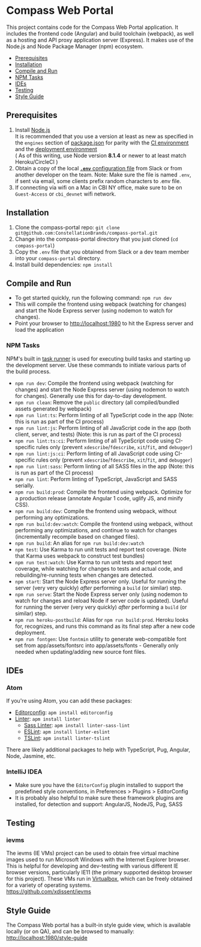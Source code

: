# Compass Web Portal
This project contains code for the Compass Web Portal application. It includes the frontend code (Angular) and build toolchain (webpack), as well as a hosting and API proxy application server (Express). It makes use of the Node.js and Node Package Manager (npm) ecosystem.  
- [Prerequisites](#prerequisites)
- [Installation](#installation)
- [Compile and Run](#compile-and-run)
- [NPM Tasks](#npm-tasks)
- [IDEs](#ides)
- [Testing](#testing)
- [Style Guide](#style-guide)

## Prerequisites
1. Install [Node.js](https://docs.npmjs.com/getting-started/installing-node)  
It is recommended that you use a version at least as new as specified in the `engines` section of [package.json](package.json) for parity with the [CI environment](https://circleci.com/gh/ConstellationBrands/compass-portal) and the [deployment environment](https://dashboard.heroku.com/pipelines/30ba816e-b652-4ca7-aed5-4a95a884d086)  
( As of this writing, use Node version **8.1.4** or newer to at least match Heroku/CircleCI )  
2. Obtain a copy of the local [**`.env`** configuration file](https://github.com/ConstellationBrands/compass-portal/wiki/Environment-Variable-Configuration#local-environment-variables) from Slack or from another developer on the team. Note: Make sure the file is named `.env`, if sent via email, some clients prefix random characters to .env file.
3. If connecting via wifi on a Mac in CBI NY office, make sure to be on `Guest-Access` or `cbi_devnet` wifi network.

## Installation
1. Clone the compass-portal repo: `git clone git@github.com:ConstellationBrands/compass-portal.git`
2. Change into the compass-portal directory that you just cloned (`cd compass-portal`)
3. Copy the `.env` file that you obtained from Slack or a dev team member into your `compass-portal` directory.
4. Install build dependencies: `npm install`

## Compile and Run
- To get started quickly, run the following command: `npm run dev`
- This will compile the frontend using webpack (watching for changes) and start the Node Express server (using nodemon to watch for changes).  
- Point your browser to [http://localhost:1980](http://localhost:1980) to hit the Express server and load the application 

### NPM Tasks
NPM's built in [task runner](https://docs.npmjs.com/cli/run-script) is used for executing build tasks and starting up the development server. Use these commands to initiate various parts of the build process.

- `npm run dev`: Compile the frontend using webpack (watching for changes) and start the Node Express server (using nodemon to watch for changes). Generally use this for day-to-day development.  
- `npm run clean`: Remove the `public` directory (all compiled/bundled assets generated by webpack)
- `npm run lint:ts`: Perform linting of all TypeScript code in the app (Note: this is run as part of the CI process)
- `npm run lint:js`: Perform linting of all JavaScript code in the app (both client, server, and tests) (Note: this is run as part of the CI process)
- `npm run lint:ts:ci`: Perform linting of all TypeScript code using CI-specific rules only (prevent `xdescribe`/`fdescribe`, `xit`/`fit`, and `debugger`)
- `npm run lint:js:ci`: Perform linting of all JavaScript code using CI-specific rules only (prevent `xdescribe`/`fdescribe`, `xit`/`fit`, and `debugger`)
- `npm run lint:sass`: Perform linting of all SASS files in the app (Note: this is run as part of the CI process)
- `npm run lint`: Perform linting of TypeScript, JavaScript and SASS serially.
- `npm run build:prod`: Compile the frontend using webpack. Optimize for a production release (annotate Angular 1 code, uglify JS, and minify CSS).
- `npm run build:dev`: Compile the frontend using webpack, without performing any optimizations.
- `npm run build:dev:watch`: Compile the frontend using webpack, without performing any optimizations, and continue to watch for changes (incrementally recompile based on changed files).
- `npm run build`: An alias for `npm run build:dev:watch`
- `npm test`: Use Karma to run unit tests and report test coverage. (Note that Karma uses webpack to construct test bundles)
- `npm run test:watch`: Use Karma to run unit tests and report test coverage, while watching for changes to tests and actual code, and rebuilding/re-running tests when changes are detected.
- `npm start`: Start the Node Express server only. Useful for running the server (very very quickly) *after* performing a `build` (or similar) step.
- `npm run serve`: Start the Node Express server only (using nodemon to watch for changes and reload Node if server code is updated). Useful for running the server (very very quickly) *after* performing a `build` (or similar) step.
- `npm run heroku-postbuild`: Alias for `npm run build:prod`. Heroku looks for, recognizes, and runs this command as its final step after a new code deployment.
- `npm run fontgen`: Use `fontmin` utility to generate web-compatible font set from app/assets/fontsrc into app/assets/fonts - Generally only needed when updating/adding new source font files.

## IDEs

### Atom
If you're using Atom, you can add these packages:
- [Editorconfig](https://atom.io/packages/editorconfig): `apm install editorconfig`
- [Linter](https://atom.io/packages/linter): `apm install linter`
  - [Sass Linter](https://atom.io/packages/linter-sass-lint): `apm install linter-sass-lint`
  - [ESLint](https://atom.io/packages/linter-eslint): `apm install linter-eslint`
  - [TSLint](https://atom.io/packages/linter-tslint): `apm install linter-tslint`  

There are likely additional packages to help with TypeScript, Pug, Angular, Node, Jasmine, etc.

### IntelliJ IDEA
 - Make sure you have the `EditorConfig` plugin installed to support the predefined style conventions, in Preferences > Plugins > EditorConfig
 - It is probably also helpful to make sure these framework plugins are installed, for detection and support: AngularJS, NodeJS, Pug, SASS  

## Testing

### ievms  
The ievms (IE VMs) project can be used to obtain free virtual machine images used to run Microsoft Windows with the Internet Explorer browser. This is helpful for developing and dev-testing with various different IE browser versions, particularly IE11 (the primary supported desktop browser for this project). These VMs run in [Virtualbox](https://www.virtualbox.org/), which can be freely obtained for a variety of operating systems.  
https://github.com/xdissent/ievms  

## Style Guide
The Compass Web portal has a built-in style guide view, which is available locally (or on QA), and can be browsed to manually:  
[http://localhost:1980/style-guide](http://localhost:1980/style-guide) 
